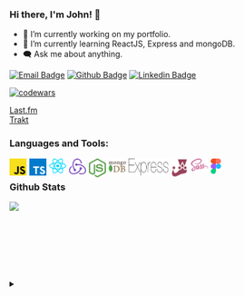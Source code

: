 ### Hi there, I'm John! 👋

- 🔭 I’m currently working on my portfolio.
- 🌱 I’m currently learning ReactJS, Express and mongoDB.
- 🗨️ Ask me about anything.

[![Email Badge](https://img.shields.io/badge/Microsoft_Outlook-0078D4?style=for-the-badge&logo=microsoft-outlook&logoColor=white)](mailto:thecodingjohn@outlook.com)
[![Github Badge](https://img.shields.io/badge/GitHub-100000?style=for-the-badge&logo=github&logoColor=white)](https://github.com/theCodingJohn?tab=repositories)
[![Linkedin Badge](https://img.shields.io/badge/LinkedIn-0077B5?style=for-the-badge&logo=linkedin&logoColor=white)](https://www.linkedin.com/in/john-carlo-cunanan-11847a17a)            

<a href="https://www.codewars.com/users/jccnnn">![codewars](https://www.codewars.com/users/jccnnn/badges/micro)</a>

<a href="https://www.last.fm/user/Pectoralz">Last.fm</a>    
<a href="https://trakt.tv/users/whiteravenn">Trakt</a>


### Languages and Tools:


<img align="left"  width="30px" alt="javascript" style="margin-right: 5px" src="./logos/javascript.svg"/>           
<img align="left" width="30px" alt="typescript" style="margin-right: 5px" src="./logos/typescript-icon.svg"/>
<img align="left" width="30px" alt="react" style="margin-right: 5px" src="./logos/react.svg"/>       
<img align="left" width="30px" alt="redux" style="margin-right: 5px" src="./logos/redux.svg"/>       
<img align="left" width="30px" alt="nodejs" style="margin-right: 5px" src="./logos/nodejs-icon.svg"/>       
<img align="left" width="30px" alt="mongodb" style="margin-right: 5px" src="./logos/mongodb-icon.svg"/>    
<img align="left" width="70px" height="30px" alt="express" style="margin-right: 5px" src="./logos/express.svg"/>  
<img align="left" width="30px" alt="jest" style="margin-right: 5px" src="./logos/jest.svg"/>   
<img align="left" width="30px" alt="sass" style="margin-right: 5px" src="./logos/sass.svg"/>           
<img align="left" width="18px" alt="figma" style="margin-right: 5px" src="./logos/figma.svg"/> 
<br>
                                                                                                        
### Github Stats
<img style="display: block" align="left" src="https://github-readme-stats.vercel.app/api/top-langs/?username=theCodingJohn&layout=compact&theme=dark">     
<br>
<br>    
<br>
<br>    
<br>
<br>    
<br>
<br>    
<details>
  <summary></summary>
<img style="margin-top: 30px; display: block;" width="100%" src="https://i.imgflip.com/49tkmq.jpg" />
</details>
